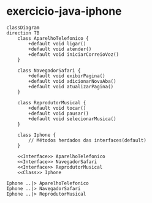# exercicio-java-iphone
```mermaid
classDiagram
direction TB
    class AparelhoTelefonico {
	    +default void ligar()
	    +default void atender()
	    +default void iniciarCorreioVoz()
    }

    class NavegadorSafari {
	    +default void exibirPagina()
	    +default void adicionarNovaAba()
	    +default void atualizarPagina()
    }

    class ReprodutorMusical {
	    +default void tocar()
	    +default void pausar()
	    +default void selecionarMusica()
    }

    class Iphone {
	    // Métodos herdados das interfaces(default)
    }

	<<Interface>> AparelhoTelefonico
	<<Interface>> NavegadorSafari
	<<Interface>> ReprodutorMusical
	<<Class>> Iphone
```

    Iphone ..|> AparelhoTelefonico
    Iphone ..|> NavegadorSafari
    Iphone ..|> ReprodutorMusical

